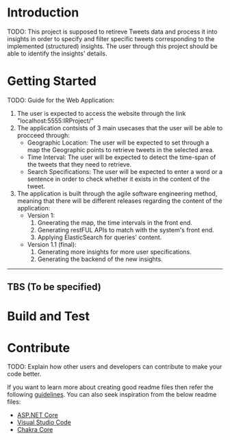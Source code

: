 # Introduction 
TODO: This project is supposed to  retireve Tweets data and process it into insights in order to specify and filter specific tweets corresponding to the implemented (structured) insights. The user through this project should be able to identify the insights' details.

# Getting Started
TODO: Guide for the Web Application:
1.	The user is expected to access the website through the link "localhost:5555:IRProject/"
2.	The application contsists of 3 main usecases that the user will be able to procceed through:
    * Geographic Location: The user will be expected to set through a map the Geographic points to retrieve tweets in the selected area.
    * Time Interval: The user will be expected to detect the time-span of the tweets that they need to retrieve.
    * Search Specifications: The user will be expected to enter a word or a sentence in order to check whether it exists in the content of the tweet.
3. The application is built through the agile software engineering method, meaning that there will be different releases regarding the content of the application:	
    * Version 1:
        1. Gneerating the map, the time intervals in the front end.
        2. Generating restFUL APIs to match with the system's front end.
        3. Applying ElasticSearch for queries' content.
    * Version 1.1 (final):
        1. Generating more insights for more user specifications.
        2. Generating the backend of the new insights.

_________________________________________________________________________________________________________________________________________________________________________
## TBS (To be specified)
# Build and Test


# Contribute
TODO: Explain how other users and developers can contribute to make your code better. 

If you want to learn more about creating good readme files then refer the following [guidelines](https://docs.microsoft.com/en-us/azure/devops/repos/git/create-a-readme?view=azure-devops). You can also seek inspiration from the below readme files:
- [ASP.NET Core](https://github.com/aspnet/Home)
- [Visual Studio Code](https://github.com/Microsoft/vscode)
- [Chakra Core](https://github.com/Microsoft/ChakraCore)
